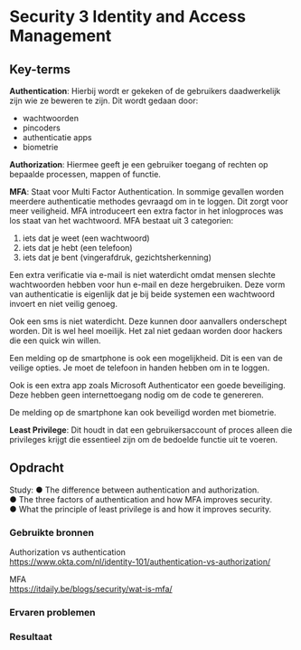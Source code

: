 # Security 3 Identity and Access Management


## Key-terms
**Authentication**: Hierbij wordt er gekeken of de gebruikers daadwerkelijk zijn wie ze beweren te zijn. Dit wordt gedaan door:   
* wachtwoorden  
* pincoders  
* authenticatie apps  
* biometrie   

**Authorization**: Hiermee geeft je een gebruiker toegang of rechten op bepaalde processen, mappen of functie. 

**MFA**: Staat voor Multi Factor Authentication. In sommige gevallen worden meerdere authenticatie methodes gevraagd om in te loggen. Dit zorgt voor meer veiligheid. MFA introduceert een extra factor in het inlogproces was los staat van het wachtwoord. MFA bestaat uit 3 categorien:  
1. iets dat je weet  (een wachtwoord)
2. iets dat je hebt  (een telefoon)
3. iets dat je bent  (vingerafdruk, gezichtsherkenning)  

Een extra verificatie via e-mail is niet waterdicht omdat mensen slechte wachtwoorden hebben voor hun e-mail en deze hergebruiken. Deze vorm van authenticatie is eigenlijk dat je bij beide systemen een wachtwoord invoert en niet veilig genoeg.  

Ook een sms is niet waterdicht. Deze kunnen door aanvallers onderschept worden. Dit is wel heel moeilijk. Het zal niet gedaan worden door hackers die een quick win willen.   

Een melding op de smartphone is ook een mogelijkheid. Dit is een van de veilige opties. Je moet de telefoon in handen hebben om in te loggen.   

Ook is een extra app zoals Microsoft Authenticator een goede beveiliging. Deze hebben geen internettoegang nodig om de code te genereren.    

De melding op de smartphone kan ook beveiligd worden met biometrie. 

**Least Privilege**: Dit houdt in dat een gebruikersaccount of proces alleen die privileges krijgt die essentieel zijn om de bedoelde functie uit te voeren.


## Opdracht
Study:
●	The difference between authentication and authorization.  
●	The three factors of authentication and how MFA improves security.  
●	What the principle of least privilege is and how it improves security.



### Gebruikte bronnen
Authorization vs authentication  
https://www.okta.com/nl/identity-101/authentication-vs-authorization/  

MFA  
https://itdaily.be/blogs/security/wat-is-mfa/

### Ervaren problemen


### Resultaat
